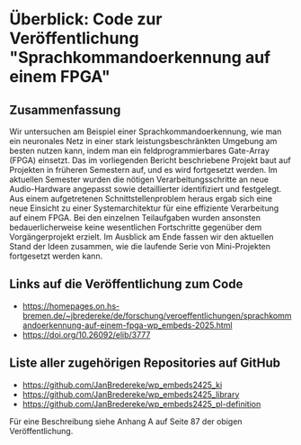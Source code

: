 # Überblick: Code zur Veröffentlichung "Sprachkommandoerkennung auf einem FPGA"

## Zusammenfassung

Wir untersuchen am Beispiel einer Sprachkommandoerkennung, wie man ein neuronales Netz in einer stark leistungsbeschränkten Umgebung am besten nutzen kann, indem man ein feldprogrammierbares Gate-Array (FPGA) einsetzt. Das im vorliegenden Bericht beschriebene Projekt baut auf Projekten in früheren Semestern auf, und es wird fortgesetzt werden. Im aktuellen Semester wurden die nötigen Verarbeitungsschritte an neue Audio-Hardware angepasst sowie detaillierter identifiziert und festgelegt. Aus einem aufgetretenen Schnittstellenproblem heraus ergab sich eine neue Einsicht zu einer Systemarchitektur für eine effiziente Verarbeitung auf einem FPGA. Bei den einzelnen Teilaufgaben wurden ansonsten bedauerlicherweise keine wesentlichen Fortschritte gegenüber dem Vorgängerprojekt erzielt. Im Ausblick am Ende fassen wir den aktuellen Stand der Ideen zusammen, wie die laufende Serie von Mini-Projekten fortgesetzt werden kann.

## Links auf die Veröffentlichung zum Code

* https://homepages.on.hs-bremen.de/~jbredereke/de/forschung/veroeffentlichungen/sprachkommandoerkennung-auf-einem-fpga-wp_embeds-2025.html
* https://doi.org/10.26092/elib/3777

## Liste aller zugehörigen Repositories auf GitHub

* https://github.com/JanBredereke/wp_embeds2425_ki
* https://github.com/JanBredereke/wp_embeds2425_library
* https://github.com/JanBredereke/wp_embeds2425_pl-definition

Für eine Beschreibung siehe Anhang A auf Seite 87 der obigen Veröffentlichung.
